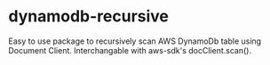 # dynamodb-recursive
Easy to use package to recursively scan AWS DynamoDb table using Document Client. Interchangable with aws-sdk's docClient.scan().
